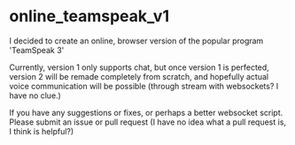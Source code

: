 # online_teamspeak_v1

I decided to create an online, browser version of the popular program 'TeamSpeak 3'

Currently, version 1 only supports chat, but once version 1 is perfected, version 2 will be remade completely from scratch, and hopefully
actual voice communication will be possible (through stream with websockets? I have no clue.)

If you have any suggestions or fixes, or perhaps a better websocket script. Please submit an issue or pull request (I have no idea what a pull request is, I think is helpful?)
